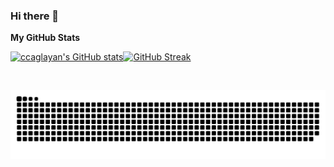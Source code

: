 ### Hi there 👋

<b>My GitHub Stats</b>

<a href="http://www.github.com/ccaglayan"><img src="https://github-readme-stats.vercel.app/api?username=ccaglayan&show_icons=true&hide=&count_private=true&title_color=a855f7&text_color=ffffff&icon_color=0891b2&bg_color=000000&hide_border=true&show_icons=true" alt="ccaglayan's GitHub stats" /></a>[![GitHub Streak](http://github-readme-streak-stats.herokuapp.com?user=ccaglayan&locale=tr&theme=midnight-purple&date_format=j%20M%5B%20Y%5D)](https://git.io/streak-stats)

<a href="https://github.com/ccaglayan">
      <img src="https://komarev.com/ghpvc/?username=ccaglayan&style=flat-square&color=blue" alt=""/>
    </a>


![snake gif](https://github.com/ccaglayan/ccaglayan/blob/output/github-contribution-grid-snake-dark.svg)
